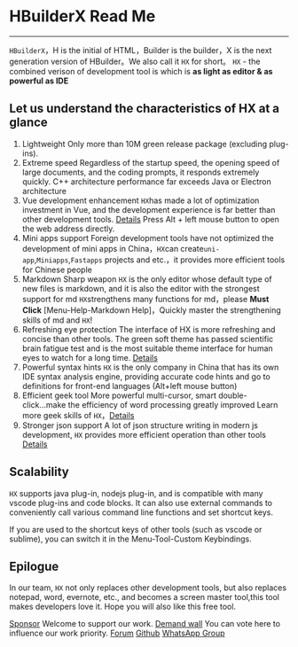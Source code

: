 # HBuilderX Read Me
***************************************

`HBuilderX`，H is the initial of HTML，Builder is the builder，X is the next generation version of HBuilder。We also call it `HX` for short。
`HX` - the combined verison of development tool is which is **as light as editor & as powerful as IDE**

## Let us understand the characteristics of HX at a glance
1. Lightweight
	Only more than 10M green release package (excluding plug-ins).
2. Extreme speed
	Regardless of the startup speed, the opening speed of large documents, and the coding prompts, it responds extremely quickly.
	C++ architecture performance far exceeds Java or Electron architecture
3. Vue development enhancement
	`HX`has made a lot of optimization investment in Vue, and the development experience is far better than other development tools.
	[Details](https://hx.dcloud.net.cn/Tutorial/Language/vue) Press Alt + left mouse button to open the web address directly.
4. Mini apps support
	Foreign development tools have not optimized the development of mini apps in China，`HX`can create`uni-app`,`Miniapps`,`Fastapps` projects and etc.，it provides more efficient tools for Chinese people
5. Markdown Sharp weapon
	`HX` is the only editor whose default type of new files is markdown, and it is also the editor with the strongest support for md
	`HX`strengthens many functions for md，please **Must Click** [Menu-Help-Markdown Help]，Quickly master the strengthening skills of md and `HX`!
6. Refreshing eye protection
	The interface of HX is more refreshing and concise than other tools. The green soft theme has passed scientific brain fatigue test and is the most suitable theme interface for human eyes to watch for a long time.
	[Details](https://hx.dcloud.net.cn/Tutorial/Other/health)
7. Powerful syntax hints
	`HX` is the only company in China that has its own IDE syntax analysis engine, providing accurate code hints and go to definitions for front-end languages (Alt+left mouse button)
8. Efficient geek tool
	More powerful multi-cursor, smart double-click...make the efficiency of word processing greatly improved
	Learn more geek skills of `HX`，[Details](https://hx.dcloud.net.cn/Tutorial/UserGuide/skill)
9. Stronger json support
	A lot of json structure writing in modern js development, `HX` provides more efficient operation than other tools
	[Details](https://hx.dcloud.net.cn/Tutorial/Language/json)


## Scalability
`HX` supports java plug-in, nodejs plug-in, and is compatible with many vscode plug-ins and code blocks.
It can also use external commands to conveniently call various command line functions and set shortcut keys.



If you are used to the shortcut keys of other tools (such as vscode or sublime), you can switch it in the Menu-Tool-Custom Keybindings.

## Epilogue
In our team, `HX` not only replaces other development tools, but also replaces notepad, word, evernote, etc., and becomes a screen master tool,this tool makes developers love it.
Hope you will also like this free tool.

[Sponsor](https://dev.dcloud.net.cn/sponsor/) Welcome to support our work.
[Demand wall](https://dev.dcloud.net.cn/wish/) You can vote here to influence our work priority.
[Forum](https://ask.dcloud.net.cn/explore/)
[Github](https://github.com/dcloudio/HBuilderX)
[WhatsApp Group](https://chat.whatsapp.com/D6lbl5MJzYH7Vc0Uy1pbdQ)
